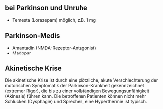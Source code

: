 bei Parkinson und Unruhe
--
- Temesta (Lorazepam) möglich, z.B. 1 mg

Parkinson-Medis
--
- Amantadin (NMDA-Rezeptor-Antagonist)
- Madopar


Akinetische Krise
--
Die akinetische Krise ist durch eine plötzliche, akute Verschlechterung der motorischen Symptomatik der Parkinson-Krankheit gekennzeichnet (extremer Rigor), die bis zu einer vollständigen Bewegungsunfähigkeit (Akinesie) führen kann. Die betroffenen Patienten können nicht mehr Schlucken (Dysphagie) und Sprechen, eine Hyperthermie ist typisch.
